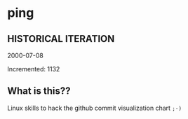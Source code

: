 # ping

## HISTORICAL ITERATION
2000-07-08

Incremented: 1132

## What is this?? 
Linux skills to hack the github commit visualization chart `;-)`
